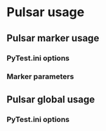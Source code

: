 # Pulsar usage

## Pulsar marker usage

### PyTest.ini options

### Marker parameters

## Pulsar global usage

### PyTest.ini options